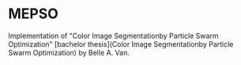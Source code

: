 # MEPSO
Implementation of "Color Image Segmentationby Particle Swarm Optimization" [bachelor thesis](Color Image Segmentationby Particle Swarm Optimization) by Belle A. Van. 
